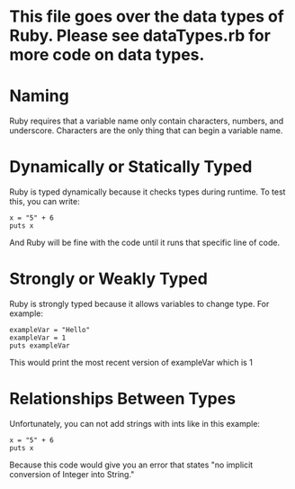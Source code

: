 # This file goes over the data types of Ruby. Please see dataTypes.rb for more code on data types.

# Naming
Ruby requires that a variable name only contain characters, numbers, and underscore. Characters are the only thing that can begin a variable name.

# Dynamically or Statically Typed
Ruby is typed dynamically because it checks types during runtime. To test this, you can write:

```
x = "5" + 6
puts x
```
And Ruby will be fine with the code until it runs that specific line of code.

# Strongly or Weakly Typed
Ruby is strongly typed because it allows variables to change type. For example:

```
exampleVar = "Hello"
exampleVar = 1
puts exampleVar
```
This would print the most recent version of exampleVar which is 1

# Relationships Between Types
Unfortunately, you can not add strings with ints like in this example:

```
x = "5" + 6
puts x
```
Because this code would give you an error that states "no implicit conversion of Integer into String."
